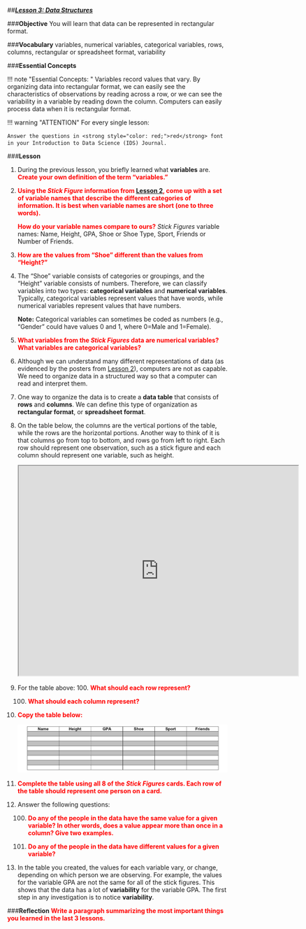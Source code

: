 ##***<u>Lesson 3: Data Structures</u>***

###**Objective**
You will learn that data can be represented in rectangular format.

###**Vocabulary**
variables, numerical variables, categorical variables, rows, columns, rectangular or spreadsheet format,
variability

###**Essential Concepts**

!!! note "Essential Concepts: "
    Variables record values that vary. By organizing data into rectangular format, we
    can easily see the characteristics of observations by reading across a row, or we can see the variability in
    a variable by reading down the column. Computers can easily process data when it is rectangular format.

!!! warning "ATTENTION"
    For every single lesson:
    
    Answer the questions in <strong style="color: red;">red</strong> font in your Introduction to Data Science (IDS) Journal.

###**Lesson**

1. During the previous lesson, you briefly learned what **variables** are. <strong style="color: red;">Create your own definition of the term “variables.”</strong>

2. <strong style="color: red;">Using the *Stick Figure* information from [Lesson 2](lesson2.md), come up with a set of
variable names that describe the different categories of information. It is best when
variable names are short (one to three words).</strong> 

    <strong style="color: red;">How do your variable names compare to ours?</strong> *Stick Figures* variable names: Name, Height, GPA, Shoe or Shoe Type, Sport, Friends or Number of Friends.

3. <strong style="color: red;">How are the values from “Shoe” different than the values from “Height?”</strong>

4. The “Shoe” variable consists of categories or groupings, and the
“Height” variable consists of numbers. Therefore, we can classify variables into two types:
**categorical variables** and **numerical variables**. Typically, categorical variables represent
values that have words, while numerical variables represent values that have numbers.

    **Note:** Categorical variables can sometimes be coded as numbers (e.g., “Gender” could have
    values 0 and 1, where 0=Male and 1=Female).

5. <strong style="color: red;">What variables from the *Stick Figures* data are numerical variables? What variables are categorical variables?</strong>

6. Although we can understand many different representations of data (as evidenced by
the posters from [Lesson 2](lesson2.md)), computers are not as capable. We need to organize data in a
structured way so that a computer can read and interpret them.

7. One way to organize the data is to create a **data table** that consists of **rows** and **columns**. We
can define this type of organization as **rectangular format**, or **spreadsheet format**.

8. On the table below, the columns are the
vertical portions of the table, while the rows are the horizontal portions. Another way to think of it
is that columns go from top to bottom, and rows go from left to right. Each row should represent one observation, such as a stick figure and each column should represent one variable, such as height.

    <iframe src="https://drive.google.com/file/d/1b2y4_ppjuDWIAfpO4teNIli_XPle-Lwb/preview" width="640" height="480"></iframe>

9. For the table above:
    100. <strong style="color: red;">What should each row represent?</strong>

    100. <strong style="color: red;">What should each column represent?</strong>

10. <strong style="color: red;">Copy the table below:</strong>

    <img src="../../img/10310.png" />

11. <strong style="color: red;">Complete the table using all 8 of the *Stick Figures* cards. Each row
of the table should represent one person on a card.</strong>

12. Answer the following questions:

    100. <strong style="color: red;">Do any of the people in the data have the same value for a given variable? In other words,
    does a value appear more than once in a column? Give two examples.</strong>
 
    100. <strong style="color: red;">Do any of the people in the data have different values for a given variable?</strong>

13. In the table you created, the values for each variable vary, or change, depending on which person we are observing.  For example, the values for the variable GPA are not the same for all of the stick figures.  This shows that the data has a lot of **variability** for the variable GPA. The first step in any investigation is to notice **variability**.

###**Reflection**
<strong style="color: red;"> Write a paragraph summarizing the most important things you learned in the last 3 lessons. </strong>